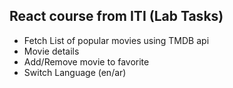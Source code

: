 ## React course from ITI (Lab Tasks)
- Fetch List of popular movies using TMDB api
- Movie details
- Add/Remove movie to favorite
- Switch Language (en/ar)

